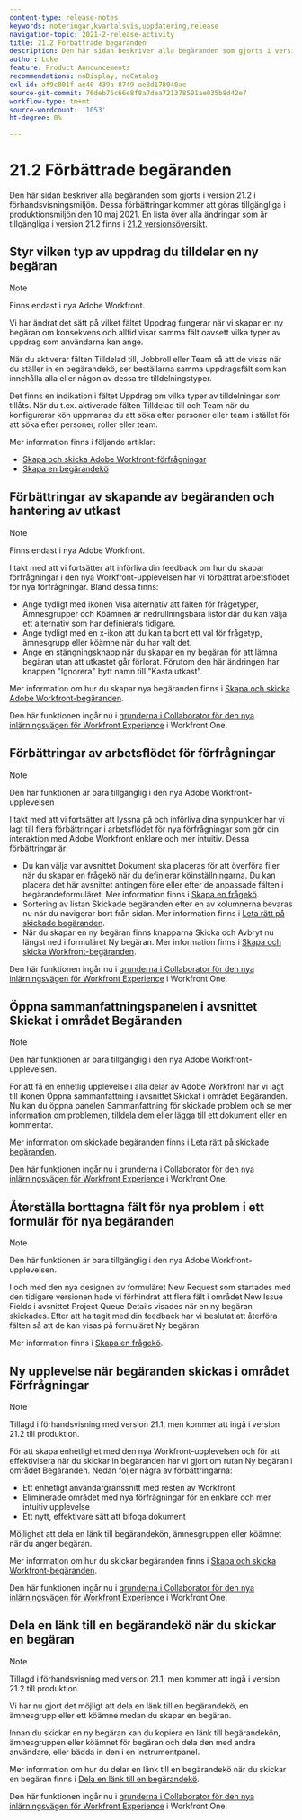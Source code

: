 ```yaml
---
content-type: release-notes
keywords: noteringar,kvartalsvis,uppdatering,release
navigation-topic: 2021-2-release-activity
title: 21.2 Förbättrade begäranden
description: Den här sidan beskriver alla begäranden som gjorts i version 21.2 i förhandsvisningsmiljön. Dessa förbättringar kommer att göras tillgängliga i produktionsmiljön den 10 maj 2021. En lista över alla ändringar som är tillgängliga i version 21.2 finns i versionsöversikt 21.2.
author: Luke
feature: Product Announcements
recommendations: noDisplay, noCatalog
exl-id: af9c801f-ae40-439a-8749-ae8d178040ae
source-git-commit: 76deb76c66e8f8a7dea721378591ae035b8d42e7
workflow-type: tm+mt
source-wordcount: '1053'
ht-degree: 0%

---
```


# 21.2 Förbättrade begäranden

Den här sidan beskriver alla begäranden som gjorts i version 21.2 i förhandsvisningsmiljön. Dessa förbättringar kommer att göras tillgängliga i produktionsmiljön den 10 maj 2021. En lista över alla ändringar som är tillgängliga i version 21.2 finns i [21.2 versionsöversikt](../../../product-announcements/product-releases/21.2-release-activity/21-2-release-overview.md).

## Styr vilken typ av uppdrag du tilldelar en ny begäran

>[!NOTE]
>
>Finns endast i nya Adobe Workfront.

Vi har ändrat det sätt på vilket fältet Uppdrag fungerar när vi skapar en ny begäran om konsekvens och alltid visar samma fält oavsett vilka typer av uppdrag som användarna kan ange.

När du aktiverar fälten Tilldelad till, Jobbroll eller Team så att de visas när du ställer in en begärandekö, ser beställarna samma uppdragsfält som kan innehålla alla eller någon av dessa tre tilldelningstyper.

Det finns en indikation i fältet Uppdrag om vilka typer av tilldelningar som tillåts. När du t.ex. aktiverade fälten Tilldelad till och Team när du konfigurerar kön uppmanas du att söka efter personer eller team i stället för att söka efter personer, roller eller team.

Mer information finns i följande artiklar:

* [Skapa och skicka Adobe Workfront-förfrågningar](/help/quicksilver/manage-work/requests/create-requests/create-submit-requests.md)
* [Skapa en begärandekö](../../../manage-work/requests/create-and-manage-request-queues/create-request-queue.md)

## Förbättringar av skapande av begäranden och hantering av utkast

>[!NOTE]
>
>Finns endast i nya Adobe Workfront.

I takt med att vi fortsätter att införliva din feedback om hur du skapar förfrågningar i den nya Workfront-upplevelsen har vi förbättrat arbetsflödet för nya förfrågningar. Bland dessa finns:

* Ange tydligt med ikonen Visa alternativ att fälten för frågetyper, Ämnesgrupper och Köämnen är nedrullningsbara listor där du kan välja ett alternativ som har definierats tidigare.
* Ange tydligt med en x-ikon att du kan ta bort ett val för frågetyp, ämnesgrupp eller köämne när du har valt det.
* Ange en stängningsknapp när du skapar en ny begäran för att lämna begäran utan att utkastet går förlorat. Förutom den här ändringen har knappen &quot;Ignorera&quot; bytt namn till &quot;Kasta utkast&quot;.

Mer information om hur du skapar nya begäranden finns i [Skapa och skicka Adobe Workfront-begäranden](/help/quicksilver/manage-work/requests/create-requests/create-submit-requests.md).

Den här funktionen ingår nu i [grunderna i Collaborator för den nya inlärningsvägen för Workfront Experience](https://one.workfront.com/s/learningpath1/collaborator-fundamentals-for-the-new-workfront-experience-MCY5AMOQQTGFDVZB4ODS6TXCYE2A) i Workfront One.

## Förbättringar av arbetsflödet för förfrågningar

>[!NOTE]
>
>Den här funktionen är bara tillgänglig i den nya Adobe Workfront-upplevelsen

I takt med att vi fortsätter att lyssna på och införliva dina synpunkter har vi lagt till flera förbättringar i arbetsflödet för nya förfrågningar som gör din interaktion med Adobe Workfront enklare och mer intuitiv. Dessa förbättringar är:

* Du kan välja var avsnittet Dokument ska placeras för att överföra filer när du skapar en frågekö när du definierar köinställningarna. Du kan placera det här avsnittet antingen före eller efter de anpassade fälten i begärandeformuläret. Mer information finns i [Skapa en frågekö](../../../manage-work/requests/create-and-manage-request-queues/create-request-queue.md).
* Sortering av listan Skickade begäranden efter en av kolumnerna bevaras nu när du navigerar bort från sidan. Mer information finns i [Leta rätt på skickade begäranden](../../../manage-work/requests/create-requests/locate-submitted-requests.md).
* När du skapar en ny begäran finns knapparna Skicka och Avbryt nu längst ned i formuläret Ny begäran. Mer information finns i [Skapa och skicka Workfront-begäranden](/help/quicksilver/manage-work/requests/create-requests/create-submit-requests.md).

Den här funktionen ingår nu i [grunderna i Collaborator för den nya inlärningsvägen för Workfront Experience](https://one.workfront.com/s/learningpath1/collaborator-fundamentals-for-the-new-workfront-experience-MCY5AMOQQTGFDVZB4ODS6TXCYE2A) i Workfront One.

## Öppna sammanfattningspanelen i avsnittet Skickat i området Begäranden

>[!NOTE]
>
>Den här funktionen är bara tillgänglig i den nya Adobe Workfront-upplevelsen.

För att få en enhetlig upplevelse i alla delar av Adobe Workfront har vi lagt till ikonen Öppna sammanfattning i avsnittet Skickat i området Begäranden. Nu kan du öppna panelen Sammanfattning för skickade problem och se mer information om problemen, tilldela dem eller lägga till ett dokument eller en kommentar.

Mer information om skickade begäranden finns i [Leta rätt på skickade begäranden](../../../manage-work/requests/create-requests/locate-submitted-requests.md).

Den här funktionen ingår nu i [grunderna i Collaborator för den nya inlärningsvägen för Workfront Experience](https://one.workfront.com/s/learningpath1/collaborator-fundamentals-for-the-new-workfront-experience-MCY5AMOQQTGFDVZB4ODS6TXCYE2A) i Workfront One.

## Återställa borttagna fält för nya problem i ett formulär för nya begäranden

>[!NOTE]
>
>Den här funktionen är bara tillgänglig i den nya Adobe Workfront-upplevelsen.

I och med den nya designen av formuläret New Request som startades med den tidigare versionen hade vi förhindrat att flera fält i området New Issue Fields i avsnittet Project Queue Details visades när en ny begäran skickades. Efter att ha tagit med din feedback har vi beslutat att återföra fälten så att de kan visas på formuläret Ny begäran.

Mer information finns i [Skapa en frågekö](../../../manage-work/requests/create-and-manage-request-queues/create-request-queue.md).

## Ny upplevelse när begäranden skickas i området Förfrågningar

>[!NOTE]
>
>Tillagd i förhandsvisning med version 21.1, men kommer att ingå i version 21.2 till produktion.

För att skapa enhetlighet med den nya Workfront-upplevelsen och för att effektivisera när du skickar in begäranden har vi gjort om rutan Ny begäran i området Begäranden. Nedan följer några av förbättringarna:

* Ett enhetligt användargränssnitt med resten av Workfront
* Eliminerade området med nya förfrågningar för en enklare och mer intuitiv upplevelse
* Ett nytt, effektivare sätt att bifoga dokument

Möjlighet att dela en länk till begärandekön, ämnesgruppen eller köämnet när du anger begäran.

Mer information om hur du skickar begäranden finns i [Skapa och skicka Workfront-begäranden](/help/quicksilver/manage-work/requests/create-requests/create-submit-requests.md).

Den här funktionen ingår nu i [grunderna i Collaborator för den nya inlärningsvägen för Workfront Experience](https://one.workfront.com/s/learningpath1/collaborator-fundamentals-for-the-new-workfront-experience-MCY5AMOQQTGFDVZB4ODS6TXCYE2A) i Workfront One.

## Dela en länk till en begärandekö när du skickar en begäran

>[!NOTE]
>
>Tillagd i förhandsvisning med version 21.1, men kommer att ingå i version 21.2 till produktion.

Vi har nu gjort det möjligt att dela en länk till en begärandekö, en ämnesgrupp eller ett köämne medan du skapar en begäran.

Innan du skickar en ny begäran kan du kopiera en länk till begärandekön, ämnesgruppen eller köämnet för begäran och dela den med andra användare, eller bädda in den i en instrumentpanel.

Mer information om hur du delar en länk till en begärandekö när du skickar en begäran finns i [Dela en länk till en begärandekö](../../../manage-work/requests/create-requests/share-link-to-request-queue.md).

Den här funktionen ingår nu i [grunderna i Collaborator för den nya inlärningsvägen för Workfront Experience](https://one.workfront.com/s/learningpath1/collaborator-fundamentals-for-the-new-workfront-experience-MCY5AMOQQTGFDVZB4ODS6TXCYE2A) i Workfront One.
